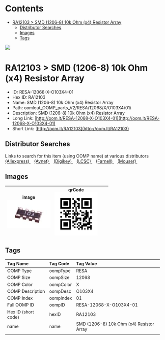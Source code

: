



Contents
========

* [RA12103 > SMD (1206-8) 10k Ohm (x4) Resistor Array](#ra12103--smd-1206-8-10k-ohm-x4-resistor-array)
	* [Distributor Searches](#distributor-searches)
	* [Images](#images)
	* [Tags](#tags)
  
![][im]
# RA12103 > SMD (1206-8) 10k Ohm (x4) Resistor Array

- ID: RESA-12068-X-O103X4-01
- Hex ID: RA12103
- Name: SMD (1206-8) 10k Ohm (x4) Resistor Array
- Path: oomlout_OOMP_parts_V2/RESA/12068/X/O103X4/01/
- Description: SMD (1206-8) 10k Ohm (x4) Resistor Array
- Long Link: [http://oom.lt/RESA-12068-X-O103X4-01](http://oom.lt/RESA-12068-X-O103X4-01)
- Short Link: [http://oom.lt/RA12103](http://oom.lt/RA12103)

## Distributor Searches
  
Links to search for this item (using OOMP name) at various distributors  
[(Aliexpress) ](https://www.aliexpress.com/wholesale?SearchText=SMD+1206-8+10k+Ohm+x4+Resistor+Array)&nbsp;&nbsp;&nbsp;[(Avnet) ](https://www.avnet.com/shop/us/search/SMD+1206-8+10k+Ohm+x4+Resistor+Array)&nbsp;&nbsp;&nbsp;[(Digikey) ](https://www.digikey.co.uk/en/products/result?s=SMD+1206-8+10k+Ohm+x4+Resistor+Array)&nbsp;&nbsp;&nbsp;[(LCSC) ](https://www.lcsc.com/search?q=SMD+1206-8+10k+Ohm+x4+Resistor+Array)&nbsp;&nbsp;&nbsp;[(Farnell) ](https://uk.farnell.com/search?st=SMD+1206-8+10k+Ohm+x4+Resistor+Array)&nbsp;&nbsp;&nbsp;[(Mouser) ](https://www.mouser.com/c/?q=SMD+1206-8+10k+Ohm+x4+Resistor+Array)&nbsp;&nbsp;&nbsp;
## Images
  

|image<br>[![](https://raw.githubusercontent.com/oomlout/oomlout_OOMP_parts_V2/main/RESA/12068/X/O103X4/01/image_140.jpg)](https://github.com/oomlout/oomlout_OOMP_parts_V2/tree/main/RESA/12068/X/O103X4/01/image.jpg)|qrCode<br>[![](https://raw.githubusercontent.com/oomlout/oomlout_OOMP_parts_V2/main/RESA/12068/X/O103X4/01/qrCode_140.png)](https://github.com/oomlout/oomlout_OOMP_parts_V2/tree/main/RESA/12068/X/O103X4/01/qrCode.png)|||
| :---: | :---: | :---: | :---: |

## Tags
  

|Tag Name|Tag Code|Tag Value|
| :--- | :--- | :--- |
|OOMP Type|oompType|RESA|
|OOMP Size|oompSize|12068|
|OOMP Color|oompColor|X|
|OOMP Description|oompDesc|O103X4|
|OOMP Index|oompIndex|01|
|Full OOMP ID|oompID|RESA-12068-X-O103X4-01|
|Hex ID (short code)|hexID|RA12103|
|name|name|SMD (1206-8) 10k Ohm (x4) Resistor Array|
||||



[im]: image_450.jpg
